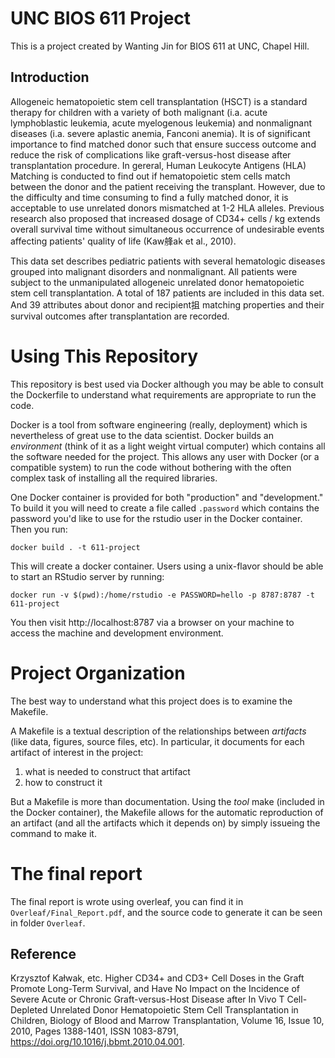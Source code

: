 UNC BIOS 611 Project
=======================
This is a project created by Wanting Jin for BIOS 611 at UNC, Chapel Hill.


## Introduction
Allogeneic hematopoietic stem cell transplantation (HSCT) is a standard therapy for children with a variety of both malignant (i.a. acute lymphoblastic leukemia, acute myelogenous leukemia) and nonmalignant diseases (i.a. severe aplastic anemia, Fanconi anemia). It is of significant importance to find matched donor such that ensure success outcome and reduce the risk of complications like graft-versus-host disease after transplantation procedure. In gereral, Human Leukocyte Antigens (HLA) Matching is conducted to find out if hematopoietic stem cells match between the donor and the patient receiving the transplant. However, due to the difficulty and time consuming to find a fully matched donor, it is acceptable to use unrelated donors mismatched at 1-2 HLA alleles. Previous research also proposed that increased dosage of CD34+ cells / kg extends overall survival time without simultaneous occurrence of undesirable events affecting patients' quality of life (Kaw艂ak et al., 2010).

This data set describes pediatric patients with several hematologic diseases grouped into malignant disorders and nonmalignant. All patients were subject to the unmanipulated allogeneic unrelated donor hematopoietic stem cell transplantation. A total of 187 patients are included in this data set. And 39 attributes about donor and recipient抯 matching properties and their survival outcomes after transplantation are recorded.


Using This Repository
=====================
This repository is best used via Docker although you may be able to
consult the Dockerfile to understand what requirements are appropriate
to run the code.

Docker is a tool from software engineering (really, deployment) which
is nevertheless of great use to the data scientist. Docker builds an
_environment_ (think of it as a light weight virtual computer) which
contains all the software needed for the project. This allows any user
with Docker (or a compatible system) to run the code without bothering
with the often complex task of installing all the required libraries.

One Docker container is provided for both "production" and
"development." To build it you will need to create a file called
`.password` which contains the password you'd like to use for the
rstudio user in the Docker container. Then you run:

```
docker build . -t 611-project
```

This will create a docker container. Users using a unix-flavor should
be able to start an RStudio server by running:

```
docker run -v $(pwd):/home/rstudio -e PASSWORD=hello -p 8787:8787 -t 611-project
```

You then visit http://localhost:8787 via a browser on your machine to
access the machine and development environment. 


Project Organization
====================

The best way to understand what this project does is to examine the
Makefile.

A Makefile is a textual description of the relationships between
_artifacts_ (like data, figures, source files, etc). In particular, it
documents for each artifact of interest in the project:

1. what is needed to construct that artifact
2. how to construct it

But a Makefile is more than documentation. Using the _tool_ make
(included in the Docker container), the Makefile allows for the
automatic reproduction of an artifact (and all the artifacts which it
depends on) by simply issueing the command to make it.




The final report
================

The final report is wrote using overleaf, you can find it in `Overleaf/Final_Report.pdf`, and the source code to generate it can be seen in folder `Overleaf`.




Reference
----------------------------
Krzysztof Kałwak, etc. Higher CD34+ and CD3+ Cell Doses in the Graft Promote Long-Term Survival, and Have No Impact on the Incidence of Severe Acute or Chronic Graft-versus-Host Disease after In Vivo T Cell-Depleted Unrelated Donor Hematopoietic Stem Cell Transplantation in Children,
Biology of Blood and Marrow Transplantation,
Volume 16, Issue 10,
2010,
Pages 1388-1401,
ISSN 1083-8791,
https://doi.org/10.1016/j.bbmt.2010.04.001.